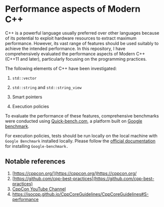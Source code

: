 # Performance aspects of Modern C++

C++ is a powerful language usually preferred over other languages because of its potential to exploit hardware resources to extract maximum performance. However, its vast range of features should be used suitably to achieve the intended performance. In this repository, I have comprehensively evaluated the performance aspects of Modern C++ (C++11 and later), particularly focusing on the programming practices. 

The following elements of C++ have been investigated:

1. `std::vector`

2. `std::string` and `std::string_view`

3. Smart pointers

4. Execution policies

To evaluate the performance of these features, comprehensive benchmarks were conducted using [Quick-bench.com](https://quick-bench.com/), a platform built on [Google benchmark](https://github.com/google/benchmark).

For execution policies, tests should be run locally on the local machine with `Google Benchmark` installed locally. Please follow the [official documentation](https://github.com/google/benchmark) for installing `Google-benchmark.`

 ## Notable references

 1. [https://cppcon.org/](https://cppcon.org/)https://cppcon.org/
 2. [https://github.com/cpp-best-practices](https://github.com/cpp-best-practices)
 3. [CppCon YouTube Channel](https://www.youtube.com/@CppCon/featured)
 4. https://isocpp.github.io/CppCoreGuidelines/CppCoreGuidelines#S-performance


